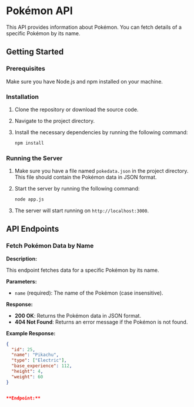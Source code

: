 # Pokémon API

This API provides information about Pokémon. You can fetch details of a specific Pokémon by its name.

## Getting Started

### Prerequisites

Make sure you have Node.js and npm installed on your machine.

### Installation

1. Clone the repository or download the source code.
2. Navigate to the project directory.
3. Install the necessary dependencies by running the following command:

    ```bash
    npm install
    ```

### Running the Server

1. Make sure you have a file named `pokedata.json` in the project directory. This file should contain the Pokémon data in JSON format.
2. Start the server by running the following command:

    ```bash
    node app.js
    ```

3. The server will start running on `http://localhost:3000`.

## API Endpoints

### Fetch Pokémon Data by Name

**Description:**

This endpoint fetches data for a specific Pokémon by its name.

**Parameters:**

- `name` (required): The name of the Pokémon (case insensitive).

**Response:**

- **200 OK**: Returns the Pokémon data in JSON format.
- **404 Not Found**: Returns an error message if the Pokémon is not found.



**Example Response:**

```json
{
  "id": 25,
  "name": "Pikachu",
  "type": ["Electric"],
  "base_experience": 112,
  "height": 4,
  "weight": 60
}


**Endpoint:**


